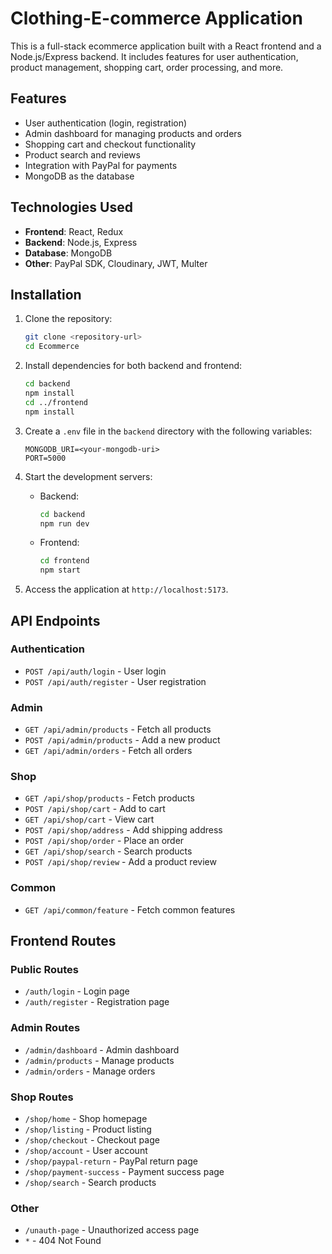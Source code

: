 # Clothing-E-commerce Application

This is a full-stack ecommerce application built with a React frontend and a Node.js/Express backend. It includes features for user authentication, product management, shopping cart, order processing, and more.

## Features

- User authentication (login, registration)
- Admin dashboard for managing products and orders
- Shopping cart and checkout functionality
- Product search and reviews
- Integration with PayPal for payments
- MongoDB as the database

## Technologies Used

- **Frontend**: React, Redux
- **Backend**: Node.js, Express
- **Database**: MongoDB
- **Other**: PayPal SDK, Cloudinary, JWT, Multer

## Installation

1. Clone the repository:
   ```bash
   git clone <repository-url>
   cd Ecommerce
   ```

2. Install dependencies for both backend and frontend:
   ```bash
   cd backend
   npm install
   cd ../frontend
   npm install
   ```

3. Create a `.env` file in the `backend` directory with the following variables:
   ```
   MONGODB_URI=<your-mongodb-uri>
   PORT=5000
   ```

4. Start the development servers:
   - Backend:
     ```bash
     cd backend
     npm run dev
     ```
   - Frontend:
     ```bash
     cd frontend
     npm start
     ```

5. Access the application at `http://localhost:5173`.

## API Endpoints

### Authentication
- `POST /api/auth/login` - User login
- `POST /api/auth/register` - User registration

### Admin
- `GET /api/admin/products` - Fetch all products
- `POST /api/admin/products` - Add a new product
- `GET /api/admin/orders` - Fetch all orders

### Shop
- `GET /api/shop/products` - Fetch products
- `POST /api/shop/cart` - Add to cart
- `GET /api/shop/cart` - View cart
- `POST /api/shop/address` - Add shipping address
- `POST /api/shop/order` - Place an order
- `GET /api/shop/search` - Search products
- `POST /api/shop/review` - Add a product review

### Common
- `GET /api/common/feature` - Fetch common features

## Frontend Routes

### Public Routes
- `/auth/login` - Login page
- `/auth/register` - Registration page

### Admin Routes
- `/admin/dashboard` - Admin dashboard
- `/admin/products` - Manage products
- `/admin/orders` - Manage orders

### Shop Routes
- `/shop/home` - Shop homepage
- `/shop/listing` - Product listing
- `/shop/checkout` - Checkout page
- `/shop/account` - User account
- `/shop/paypal-return` - PayPal return page
- `/shop/payment-success` - Payment success page
- `/shop/search` - Search products

### Other
- `/unauth-page` - Unauthorized access page
- `*` - 404 Not Found

